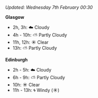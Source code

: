 *Updated: Wednesday 7th February 00:30*

**Glasgow**

* 2h, 3h: :cloud: Cloudy
* 4h - 10h: :partly_sunny: Partly Cloudy
* 11h, 12h: :sunny: Clear
* 13h: :partly_sunny: Partly Cloudy

**Edinburgh**

* 2h - 5h: :cloud: Cloudy
* 6h - 9h: :partly_sunny: Partly Cloudy
* 10h: :sunny: Clear
* 11h - 13h: :cyclone: Windy (:sunny:)
